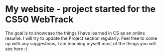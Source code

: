 # My website - project started for the CS50 WebTrack

The goal is to showcase the things I have learned in CS as an online resumé. I will try to update the Project section regularly.
Feel free to come up with any suggestions, I am teaching myself most of the things you will see here :)
